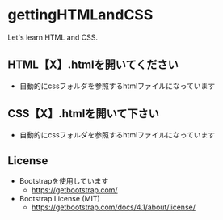 # gettingHTMLandCSS
Let's learn HTML and CSS.

## HTML【X】.htmlを開いてください
* 自動的にcssフォルダを参照するhtmlファイルになっています

## CSS【X】.htmlを開いて下さい
* 自動的にcssフォルダを参照するhtmlファイルになっています

## License
* Bootstrapを使用しています
    * https://getbootstrap.com/
* Bootstrap License (MIT)
    * https://getbootstrap.com/docs/4.1/about/license/